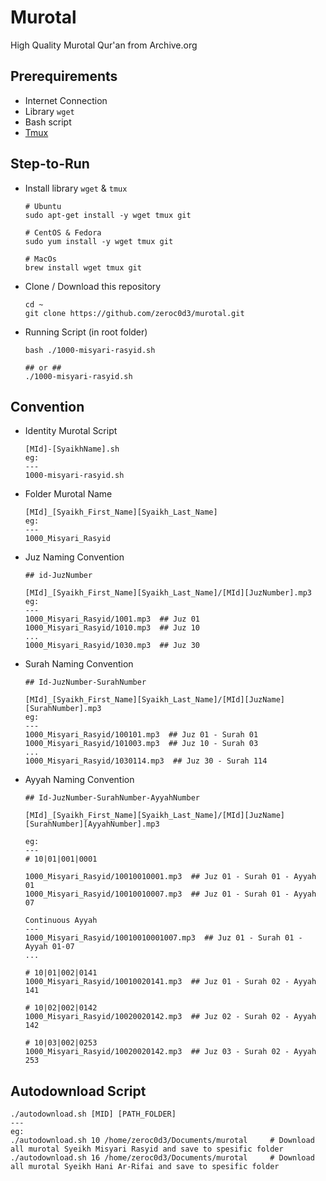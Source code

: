 # Murotal

High Quality Murotal Qur'an from Archive.org

## Prerequirements

- Internet Connection
- Library `wget`
- Bash script
- [Tmux](https://github.com/tmux/tmux)

## Step-to-Run

- Install library `wget` & `tmux`
  ```
  # Ubuntu
  sudo apt-get install -y wget tmux git

  # CentOS & Fedora
  sudo yum install -y wget tmux git

  # MacOs
  brew install wget tmux git
  ```

- Clone / Download this repository
  ```
  cd ~
  git clone https://github.com/zeroc0d3/murotal.git
  ```

- Running Script (in root folder)
  ```
  bash ./1000-misyari-rasyid.sh

  ## or ##
  ./1000-misyari-rasyid.sh
  ```

## Convention

- Identity Murotal Script
  ```
  [MId]-[SyaikhName].sh
  eg:
  ---
  1000-misyari-rasyid.sh
  ```

- Folder Murotal Name
  ```
  [MId]_[Syaikh_First_Name][Syaikh_Last_Name]
  eg:
  ---
  1000_Misyari_Rasyid
  ```

- Juz Naming Convention
  ```
  ## id-JuzNumber

  [MId]_[Syaikh_First_Name][Syaikh_Last_Name]/[MId][JuzNumber].mp3
  eg:
  ---
  1000_Misyari_Rasyid/1001.mp3  ## Juz 01
  1000_Misyari_Rasyid/1010.mp3  ## Juz 10
  ...
  1000_Misyari_Rasyid/1030.mp3  ## Juz 30
  ```

- Surah Naming Convention
  ```
  ## Id-JuzNumber-SurahNumber

  [MId]_[Syaikh_First_Name][Syaikh_Last_Name]/[MId][JuzName][SurahNumber].mp3
  eg:
  ---
  1000_Misyari_Rasyid/100101.mp3  ## Juz 01 - Surah 01
  1000_Misyari_Rasyid/101003.mp3  ## Juz 10 - Surah 03
  ...
  1000_Misyari_Rasyid/1030114.mp3  ## Juz 30 - Surah 114
  ```

- Ayyah Naming Convention
  ```
  ## Id-JuzNumber-SurahNumber-AyyahNumber

  [MId]_[Syaikh_First_Name][Syaikh_Last_Name]/[MId][JuzName][SurahNumber][AyyahNumber].mp3

  eg:
  ---
  # 10|01|001|0001

  1000_Misyari_Rasyid/10010010001.mp3  ## Juz 01 - Surah 01 - Ayyah 01
  1000_Misyari_Rasyid/10010010007.mp3  ## Juz 01 - Surah 01 - Ayyah 07

  Continuous Ayyah
  ---
  1000_Misyari_Rasyid/10010010001007.mp3  ## Juz 01 - Surah 01 - Ayyah 01-07
  ...

  # 10|01|002|0141
  1000_Misyari_Rasyid/10010020141.mp3  ## Juz 01 - Surah 02 - Ayyah 141

  # 10|02|002|0142
  1000_Misyari_Rasyid/10020020142.mp3  ## Juz 02 - Surah 02 - Ayyah 142

  # 10|03|002|0253
  1000_Misyari_Rasyid/10020020142.mp3  ## Juz 03 - Surah 02 - Ayyah 253
  ```

## Autodownload Script

```
./autodownload.sh [MID] [PATH_FOLDER]
---
eg:
./autodownload.sh 10 /home/zeroc0d3/Documents/murotal     # Download all murotal Syeikh Misyari Rasyid and save to spesific folder
./autodownload.sh 16 /home/zeroc0d3/Documents/murotal     # Download all murotal Syeikh Hani Ar-Rifai and save to spesific folder
```